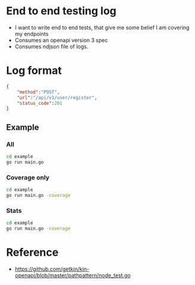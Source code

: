 # End to end testing log
- I want to write end to end tests, that give me some belief I am covering my endpoints
- Consumes an openapi version 3 spec
- Consumes ndjson file of logs.

# Log format
```json
{
    "method":"POST",
    "url":"/api/v1/user/register",
    "status_code":201
}
```


## Example

### All
```sh
cd example
go run main.go
```

### Coverage only
```sh
cd example
go run main.go -coverage
```

### Stats
```sh
cd example
go run main.go -coverage
```



# Reference
- https://github.com/getkin/kin-openapi/blob/master/pathpattern/node_test.go
